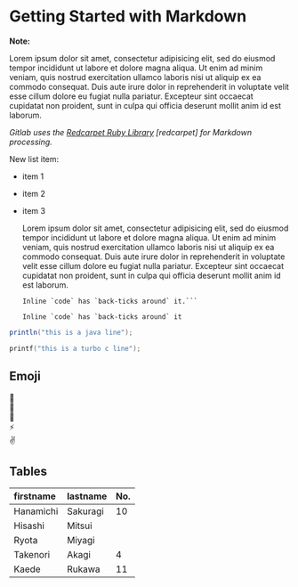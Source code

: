  # Getting Started with Markdown

**Note:**  

 Lorem ipsum dolor sit amet, consectetur adipisicing elit, sed do eiusmod
 tempor incididunt ut labore et dolore magna aliqua. Ut enim ad minim veniam,
 quis nostrud exercitation ullamco laboris nisi ut aliquip ex ea commodo
 consequat. Duis aute irure dolor in reprehenderit in voluptate velit esse
 cillum dolore eu fugiat nulla pariatur. Excepteur sint occaecat cupidatat non
 proident, sunt in culpa qui officia deserunt mollit anim id est laborum.  

 _Gitlab uses the [Redcarpet Ruby Library](#) [redcarpet] for Markdown processing._  

 New list item:
 - item 1
 - item 2
 - item 3

	 Lorem ipsum dolor sit amet, consectetur adipisicing elit, sed do eiusmod
	 tempor incididunt ut labore et dolore magna aliqua. Ut enim ad minim veniam,
	 quis nostrud exercitation ullamco laboris nisi ut aliquip ex ea commodo
	 consequat. Duis aute irure dolor in reprehenderit in voluptate velit esse
	 cillum dolore eu fugiat nulla pariatur. Excepteur sint occaecat cupidatat non
	 proident, sunt in culpa qui officia deserunt mollit anim id est laborum.

	```no-highlight
	Inline `code` has `back-ticks around` it.```  

	Inline `code` has `back-ticks around` it  

```java
println("this is a java line");
```  

```c
printf("this is a turbo c line");
```

## Emoji

:monkey:  
:star2:  
:speech_balloon:  
:zap:  
:v:  


## Tables

| firstname | lastname | No. |
|:----------|:---------|:----|
| Hanamichi | Sakuragi | 10  |
| Hisashi   | Mitsui   |     |
| Ryota     | Miyagi   |     |
| Takenori  | Akagi    | 4   |
| Kaede     | Rukawa   | 11  |